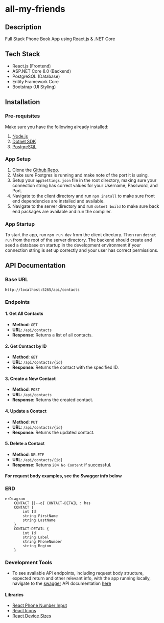# all-my-friends

## Description

Full Stack Phone Book App using React.js & .NET Core

## Tech Stack

- React.js (Frontend)
- ASP.NET Core 8.0 (Backend)
- PostgreSQL (Database)
- Entity Framework Core
- Bootstrap (UI Styling)

## Installation

### Pre-requisites

Make sure you have the following already installed:
1. [Node.js](https://nodejs.org/)
2. [Dotnet SDK](https://dotnet.microsoft.com/en-us/download/dotnet/8.0)
3. [PostgreSQL](https://www.postgresql.org/)

### App Setup
1. Clone the [Github Repo](https://github.com/MRLmic/all-my-friends).
2. Make sure Postgres is running and make note of the port it is using.
3. Setup your `appSettings.json` file in the root directory, making sure your connection string has correct values for your Username, Password, and Port.
4. Navigate to the client directory and run `npm install` to make sure front end dependencies are installed and available.
5. Navigate to the server directory and run `dotnet build` to make sure back end packages are available and run the compiler.

### App Startup
To start the app, run `npm run dev` from the client directory. Then run `dotnet run` from the root of the server directory. The backend 
should create and seed a database on startup in the development environment if your connection string is set up correctly and your user has correct permissions. 

## API Documentation

### Base URL
`http://localhost:5265/api/contacts`

### Endpoints

#### 1. Get All Contacts
- **Method**: `GET`
- **URL**: `/api/contacts`
- **Response**: Returns a list of all contacts.

#### 2. Get Contact by ID
- **Method**: `GET`
- **URL**: `/api/contacts/{id}`
- **Response**: Returns the contact with the specified ID.

#### 3. Create a New Contact
- **Method**: `POST`
- **URL**: `/api/contacts`
- **Response**: Returns the created contact.

#### 4. Update a Contact
- **Method**: `PUT`
- **URL**: `/api/contacts/{id}`
- **Response**: Returns the updated contact.

#### 5. Delete a Contact
- **Method**: `DELETE`
- **URL**: `/api/contacts/{id}`
- **Response**: Returns `204 No Content` if successful.

#### For request body examples, see the Swagger info below

### ERD
```mermaid
erDiagram
    CONTACT ||--o{ CONTACT-DETAIL : has
    CONTACT {
        int Id
        string FirstName
        string LastName
    }
    CONTACT-DETAIL {
        int Id
        string Label
        string PhoneNumber
        string Region
    }
```

### Development Tools
- To see available API endpoints, including request body structure, expected return and other relevant info, 
with the app running locally, navigate to the [swagger](https://swagger.io/) API documentation [here](http://localhost:5265/swagger/index.html)

#### Libraries
- [React Phone Number Input](https://gitlab.com/catamphetamine/react-phone-number-input)
- [React Icons](https://react-icons.github.io/react-icons/)
- [React Device Sizes](https://github.com/mahadev-mandal/react-device-sizes#readme)